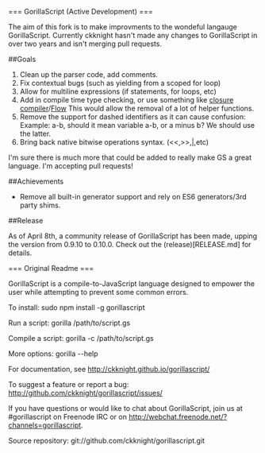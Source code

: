 === GorillaScript (Active Development) ===

The aim of this fork is to make improvments to the wondeful langauge GorillaScript. Currently ckknight hasn't made any changes to GorillaScript in over two years and isn't merging pull requests.

##Goals

1. Clean up the parser code, add comments.
2. Fix contextual bugs (such as yielding from a scoped for loop)
3. Allow for multiline expressions (if statements, for loops, etc)
4. Add in compile time type checking, or use something like [closure compiler](https://developers.google.com/closure/compiler/)/[Flow](http://flowtype.org)
    This would allow the removal of a lot of helper functions.
5. Remove the support for dashed identifiers as it can cause confusion:
    Example: a-b, should it mean variable a-b, or a minus b?
    We should use the latter.
6. Bring back native bitwise operations syntax. (<<,>>,|,etc)

I'm sure there is much more that could be added to really make GS a great language. I'm accepting pull requests!

##Achievements

-	Remove all built-in generator support and rely on ES6 generators/3rd party shims.

##Release

As of April 8th, a community release of GorillaScript has been made, upping the version from 0.9.10 to 0.10.0. Check out the (release)[RELEASE.md] for details.

=== Original Readme ===

GorillaScript is a compile-to-JavaScript language designed to empower the user while attempting to prevent some common errors.

To install:
  sudo npm install -g gorillascript

Run a script:
  gorilla /path/to/script.gs

Compile a script:
  gorilla -c /path/to/script.gs

More options:
  gorilla --help

For documentation, see http://ckknight.github.io/gorillascript/

To suggest a feature or report a bug:
http://github.com/ckknight/gorillascript/issues/

If you have questions or would like to chat about GorillaScript, join us at #gorillascript on Freenode IRC or on http://webchat.freenode.net/?channels=gorillascript.

Source repository:
git://github.com/ckknight/gorillascript.git

